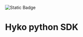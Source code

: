 <!-- x-release-please-start-version -->
 ![Static Badge](https://img.shields.io/badge/Release-v2.0.0-/?style=flat&logo=track)
<!-- x-release-please-end -->

# Hyko python SDK
